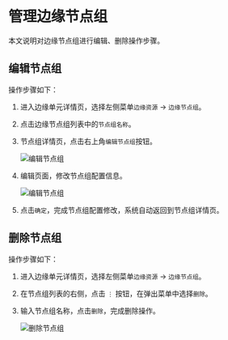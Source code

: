 # 管理边缘节点组

本文说明对边缘节点组进行编辑、删除操作步骤。

## 编辑节点组

操作步骤如下：

1. 进入边缘单元详情页，选择左侧菜单`边缘资源` -> `边缘节点组`。

2. 点击边缘节点组列表中的`节点组名称`。

3. 节点组详情页，点击右上角`编辑节点组`按钮。

    ![编辑节点组](https://docs.daocloud.io/daocloud-docs-images/docs/zh/docs/kant/images/manage-group-01.png)

4. 编辑页面，修改节点组配置信息。

    ![编辑节点组](https://docs.daocloud.io/daocloud-docs-images/docs/zh/docs/kant/images/manage-group-02.png)

5. 点击`确定`，完成节点组配置修改，系统自动返回到节点组详情页。

## 删除节点组

操作步骤如下：

1. 进入边缘单元详情页，选择左侧菜单`边缘资源` -> `边缘节点组`。

2. 在节点组列表的右侧，点击 `⋮` 按钮，在弹出菜单中选择`删除`。

3. 输入节点组名称，点击`删除`，完成删除操作。

    ![删除节点组](https://docs.daocloud.io/daocloud-docs-images/docs/zh/docs/kant/images/manage-group-03.png)
